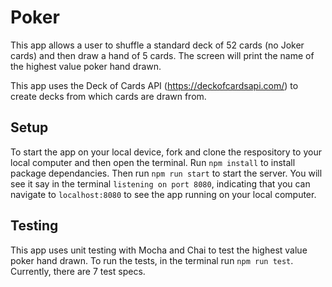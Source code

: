 # Poker

This app allows a user to shuffle a standard deck of 52 cards (no Joker cards) and then draw a hand of 5 cards. The screen will print the name of the highest value poker hand drawn.

This app uses the Deck of Cards API (https://deckofcardsapi.com/) to create decks from which cards are drawn from.

## Setup

To start the app on your local device, fork and clone the respository to your local computer and then open the terminal. Run `npm install` to install package dependancies. Then run `npm run start` to start the server. You will see it say in the terminal `listening on port 8080`, indicating that you can navigate to `localhost:8080` to see the app running on your local computer.

## Testing

This app uses unit testing with Mocha and Chai to test the highest value poker hand drawn. To run the tests, in the terminal run `npm run test`. Currently, there are 7 test specs.
